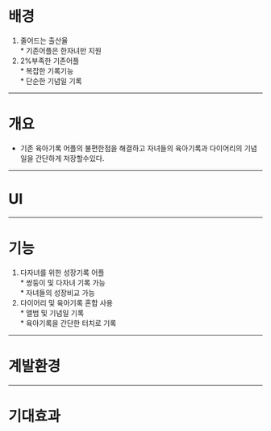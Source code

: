 # 배경
1. 줄어드는 출산율
   <br>* 기존어플은 한자녀만 지원
2. 2%부족한 기존어플
   <br>* 복잡한 기록기능
   <br>* 단순한 기념일 기록
----------------------------
# 개요
* 기존 육아기록 어플의 불편한점을 해결하고 자녀들의 육아기록과 다이어리의 기념일을 간단하게 저장할수있다.
-----------------------------
# UI
-----------------------------
# 기능
1. 다자녀를 위한 성장기록 어플
   <br>* 쌍둥이 및 다자녀 기록 가능
   <br>* 자녀들의 성장비교 가능<br>
2. 다이어리 및 육아기록 혼합 사용
   <br>* 앨범 및 기념일 기록 
   <br>* 육아기록을 간단한 터치로 기록<br>
--------------------------
# 계발환경
--------------------------
# 기대효과

